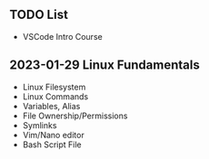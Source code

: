 ## TODO List
- VSCode Intro Course

## 2023-01-29 Linux Fundamentals 
- Linux Filesystem
- Linux Commands
- Variables, Alias
- File Ownership/Permissions
- Symlinks
- Vim/Nano editor
- Bash Script File
